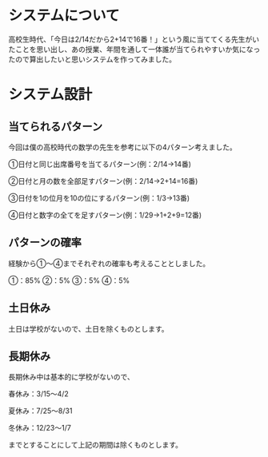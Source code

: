 # システムについて
高校生時代、「今日は2/14だから2+14で16番！」という風に当ててくる先生がいたことを思い出し、あの授業、年間を通して一体誰が当てられやすいか気になったので算出したいと思いシステムを作ってみました。
# システム設計
## 当てられるパターン
今回は僕の高校時代の数学の先生を参考に以下の4パターン考えました。

①日付と同じ出席番号を当てるパターン(例：2/14→14番)

②日付と月の数を全部足すパターン(例：2/14→2+14=16番)

③日付を1の位月を10の位にするパターン(例：1/3→13番)

④日付と数字の全てを足すパターン(例：1/29→1+2+9=12番)

## パターンの確率
経験から①〜④までそれぞれの確率も考えることとしました。

①：85%
②：5% 
③：5%
④：5%

## 土日休み
土日は学校がないので、土日を除くものとします。

## 長期休み
長期休み中は基本的に学校がないので、

春休み：3/15〜4/2

夏休み：7/25〜8/31

冬休み：12/23〜1/7

までとすることにして上記の期間は除くものとします。
